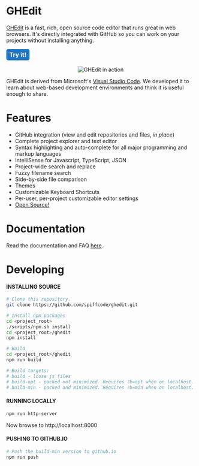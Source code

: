# GHEdit

[GHEdit](https://spiffcode.github.io/ghedit/) is a fast, rich, open source code editor that runs great in web browsers. It's directly integrated with GitHub so
you can work on your projects without installing anything.

<a target="_blank" href="https://spiffcode.github.io/ghedit/" style="margin: 0 auto; line-height:33px; font-size:16px; font-weight:bold; color:#fff; text-shadow:0px -1px 1px #666; padding:5px 8px; background:#1D76C5; text-decoration: none; -webkit-border-radius:5px; -moz-border-radius:5px; border-radius: 5px; white-space:nowrap;">Try it!</a>

<p align="center">
  <img alt="GHEdit in action" src="https://spiffcode.github.io/ghedit/demo.gif">
</p>

GHEdit is derived from Microsoft's [Visual Studio Code](https://code.visualstudio.com). We developed it to
learn about web-based development environments and think it is useful enough to share.

# Features

<ul>
	<li>GitHub integration (view and edit repositories and files, <i>in place</i>)</li>
	<li>Complete project explorer and text editor</li>
	<li>Syntax highlighting and auto-complete for all major programming and markup languages</li>
	<li>IntelliSense for Javascript, TypeScript, JSON</li>
	<li>Project-wide search and replace</li>
	<li>Fuzzy filename search</li>
	<li>Side-by-side file comparison</li>
	<li>Themes</li>
	<li>Customizable Keyboard Shortcuts</li>
	<li>Per-user, per-project customizable editor settings</li>
	<li><a href='https://github.com/spiffcode/ghedit'>Open Source!</a></li>
</ul>

# Documentation

Read the documentation and FAQ [here](https://spiffcode.github.io/ghedit/documentation.html).

# Developing

#### INSTALLING SOURCE
```bash
# Clone this repository.
git clone https://github.com/spiffcode/ghedit.git

# Install npm packages
cd <project_root>
./scripts/npm.sh install
cd <project_root>/ghedit
npm install

# Build
cd <project_root>/ghedit
npm run build

# Build targets:
# build - loose js files
# build-opt - packed not minimized. Requires ?b=opt when on localhost.
# build-min - packed and minimized. Requires ?b=min when on localhost.
```

#### RUNNING LOCALLY
```bash
npm run http-server
```

Now browse to http://localhost:8000

#### PUSHING TO GITHUB.IO
```bash
# Push the build-min version to github.io
npm run push
```
